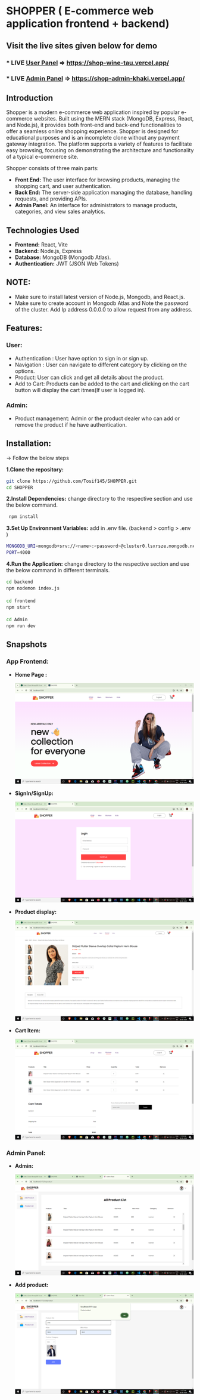 # SHOPPER ( E-commerce web application frontend + backend)


## Visit the live sites given below for demo
### * LIVE [User Panel](https://shop-wine-tau.vercel.app/)   => https://shop-wine-tau.vercel.app/
### * LIVE [Admin Panel](https://shop-admin-khaki.vercel.app/)  => https://shop-admin-khaki.vercel.app/

## Introduction
Shopper is a modern e-commerce web application inspired by popular e-commerce websites. Built using the MERN stack (MongoDB, Express, React, and Node.js), it provides both front-end and back-end functionalities to offer a seamless online shopping experience. Shopper is designed for educational purposes and is an incomplete clone without any payment gateway integration. The platform supports a variety of features to facilitate easy browsing,  focusing on demonstrating the architecture and functionality of a typical e-commerce site.

Shopper consists of three main parts:
  * **Front End:** The user interface for browsing products, managing the shopping cart, and user authentication.
  * **Back End:** The server-side application managing the database, handling requests, and providing APIs.
  * **Admin Panel:** An interface for administrators to manage products, categories, and view sales analytics.


## Technologies Used
  * **Frontend:** React, Vite
  * **Backend:** Node.js, Express
  * **Database:** MongoDB (Mongodb Atlas).
  * **Authentication:** JWT (JSON Web Tokens)
## NOTE: 
 * Make sure to install latest version of Node.js, Mongodb, and React.js.
 * Make sure to create account in Mongodb Atlas and Note the password of the cluster. Add Ip address 0.0.0.0 to allow request from any address.
## Features:
### User:
  * Authentication : User have option to sign in or sign up.
  * Navigation : User can navigate to different category by clicking on the options.
  * Product: User can click and get all details about the product.
  * Add to Cart: Products can be added to the cart and clicking on the cart button will display the cart itmes(If user is logged in).

### Admin:
  * Product management: Admin or the product dealer who can add or remove the product if he have authentication.



## Installation:
 -> Follow the below steps
 
  **1.Clone the repository:**
  ```bash
  git clone https://github.com/Tosif145/SHOPPER.git
  cd SHOPPER
  ```

  **2.Install Dependencies:** change directory to the respective section and use the below command.
  ```bash
   npm install
  ```

   **3.Set Up Environment Variables:** add in .env file.  (backend > config > .env )
   ```bash
   MONGODB_URI=mongodb+srv://<name>:<password>@cluster0.lsxrsze.mongodb.net/Ecommerce
   PORT=4000
   ```

   **4.Run the Application:** change directory to the respective section and use the below command in different terminals.
   ```bash
   cd backend
   npm nodemon index.js

   cd frontend
   npm start

   cd Admin
   npm run dev
   ```
   

## Snapshots
### App Frontend: 
  * **Home Page :**
    
      ![Home Page](screenshots/MainPage.png)



 *  **SignIn/SignUp:**

      ![SignUp/SignIn](screenshots/SignIn.png)



  *  **Product display:**

      ![Product Display](screenshots/Product.png)


 *  **Cart Item:**

      ![Cart Item](screenshots/Cart.png)


### Admin Panel: 
  * **Admin:**
    
      ![Admin](screenshots/AdminPanel.png)



 *  **Add product:**

      ![Add product](screenshots/ProductAdd.png)




